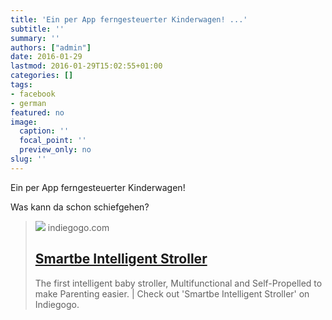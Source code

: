 ```yaml
---
title: 'Ein per App ferngesteuerter Kinderwagen! ...'
subtitle: ''
summary: ''
authors: ["admin"]
date: 2016-01-29
lastmod: 2016-01-29T15:02:55+01:00
categories: []
tags:
- facebook
- german
featured: no
image:
  caption: ''
  focal_point: ''
  preview_only: no
slug: ''
---
```

Ein per App ferngesteuerter Kinderwagen!

Was kann da schon schiefgehen?﻿
> [![](https://c1.iggcdn.com/indiegogo-media-prod-cld/image/upload/c_fill%2Cf_auto%2Ch_630%2Cw_1200/v1453154673/ggcrzos2tsgigyoczg4y.jpg)](https://www.indiegogo.com/projects/smartbe-intelligent-stroller)
> indiegogo.com
> ## [Smartbe Intelligent Stroller](https://www.indiegogo.com/projects/smartbe-intelligent-stroller)
>
>The first intelligent baby stroller, Multifunctional and Self-Propelled to make Parenting easier. | Check out 'Smartbe Intelligent Stroller' on Indiegogo.


